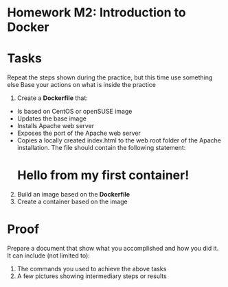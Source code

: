 # Homework M2: Introduction to Docker
# Tasks
Repeat the steps shown during the practice, but this time use something else
Base your actions on what is inside the practice
1. Create a <strong>Dockerfile</strong> that:
-	Is based on CentOS or openSUSE image
-	Updates the base image
-	Installs Apache web server
-	Exposes the port of the Apache web server
-	Copies a locally created index.html to the web root folder of the Apache installation. The file should contain the following statement: <h1>Hello from my first container!</h1>
2. Build an image based on the <strong>Dockerfile</strong>
3. Create a container based on the image
# Proof
Prepare a document that show what you accomplished and how you did it. It can include (not limited to):
1.	The commands you used to achieve the above tasks
2.	A few pictures showing intermediary steps or results
